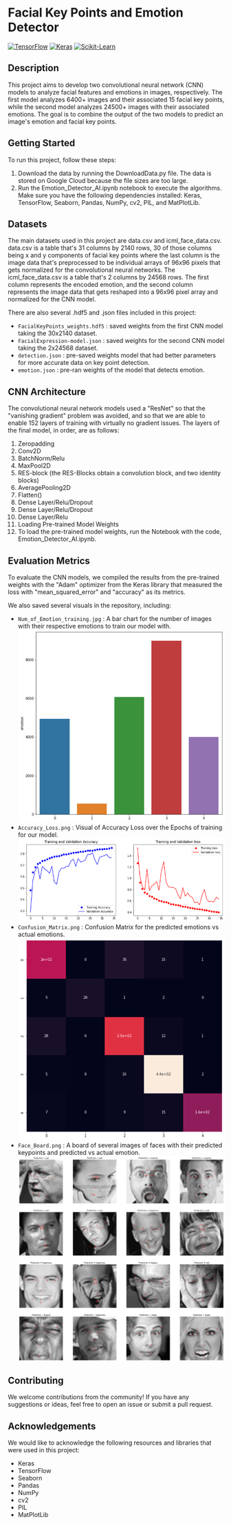 # **Facial Key Points and Emotion Detector**
[![TensorFlow](https://img.shields.io/badge/TensorFlow-v2.6.0-orange)](https://www.tensorflow.org/)
[![Keras](https://img.shields.io/badge/Keras-v2.6.0-red)](https://keras.io/)
[![Scikit-Learn](https://img.shields.io/badge/Scikit--Learn-v0.24.2-blue)](https://scikit-learn.org/stable/)


## **Description**
This project aims to develop two convolutional neural network (CNN) models to analyze facial features and emotions in images, respectively. The first model analyzes 6400+ images and their associated 15 facial key points, while the second model analyzes 24500+ images with their associated emotions. The goal is to combine the output of the two models to predict an image's emotion and facial key points.

## **Getting Started**
To run this project, follow these steps:
1. Download the data by running the DownloadData.py file. The data is stored on Google Cloud because the file sizes are too large.
2. Run the Emotion_Detector_AI.ipynb notebook to execute the algorithms. Make sure you have the following dependencies installed: Keras, TensorFlow, Seaborn, Pandas, NumPy, cv2, PIL, and MatPlotLib.

## **Datasets**
The main datasets used in this project are data.csv and icml_face_data.csv. data.csv is a table that's 31 columns by 2140 rows, 30 of those columns being x and y components of facial key points where the last column is the image data that's preprocessed to be individual arrays of 96x96 pixels that gets normalized for the convolutional neural networks. The icml_face_data.csv is a table that's 2 columns by 24568 rows. The first column represents the encoded emotion, and the second column represents the image data that gets reshaped into a 96x96 pixel array and normalized for the CNN model.

There are also several .hdf5 and .json files included in this project:

- `FacialKeyPoints_weights.hdf5` : saved weights from the first CNN model taking the 30x2140 dataset.
- `FacialExpression-model.json` : saved weights for the second CNN model taking the 2x24568 dataset.
- `detection.json` : pre-saved weights model that had better parameters for more accurate data on key point detection.
- `emotion.json` : pre-ran weights of the model that detects emotion.

## **CNN Architecture**
The convolutional neural network models used a "ResNet" so that the "vanishing gradient" problem was avoided, and so that we are able to enable 152 layers of training with virtually no gradient issues. The layers of the final model, in order, are as follows:

1. Zeropadding
2. Conv2D
3. BatchNorm/Relu
4. MaxPool2D
5. RES-block (the RES-Blocks obtain a convolution block, and two identity blocks)
6. AveragePooling2D
7. Flatten()
8. Dense Layer/Relu/Dropout
9. Dense Layer/Relu/Dropout
10. Dense Layer/Relu
11. Loading Pre-trained Model Weights
12. To load the pre-trained model weights, run the Notebook with the code, Emotion_Detector_AI.ipynb.

## **Evaluation Metrics**
To evaluate the CNN models, we compiled the results from the pre-trained weights with the "Adam" optimizer from the Keras library that measured the loss with "mean_squared_error" and "accuracy" as its metrics.

We also saved several visuals in the repository, including:
- `Num_of_Emotion_training.jpg` : A bar chart for the number of images with their respective emotions to train our model with.
![IMAGE](https://github.com/ethanadp/Face-Emotion-AI-Detector/blob/main/Num_of_Emotion_training.jpg)
- `Accuracy_Loss.png` : Visual of Accuracy Loss over the Epochs of training for our model.
![IMAGE](https://github.com/ethanadp/Face-Emotion-AI-Detector/blob/main/Accuracy_Loss.png)
- `Confusion_Matrix.png` : Confusion Matrix for the predicted emotions vs actual emotions.
![IMAGE](https://github.com/ethanadp/Face-Emotion-AI-Detector/blob/main/Confusion_Matrix.png)
- `Face_Board.png` : A board of several images of faces with their predicted keypoints and predicted vs actual emotion.
![IMAGE](https://github.com/ethanadp/Face-Emotion-AI-Detector/blob/main/Face_board.png)

## **Contributing**
We welcome contributions from the community! If you have any suggestions or ideas, feel free to open an issue or submit a pull request.

## **Acknowledgements**
We would like to acknowledge the following resources and libraries that were used in this project:
- Keras
- TensorFlow
- Seaborn
- Pandas
- NumPy
- cv2
- PIL
- MatPlotLib
